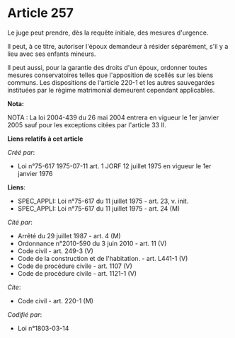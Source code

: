 # Article 257

Le juge peut prendre, dès la requête initiale, des mesures d'urgence.

Il peut, à ce titre, autoriser l'époux demandeur à résider séparément, s'il y a lieu avec ses enfants mineurs.

Il peut aussi, pour la garantie des droits d'un époux, ordonner toutes mesures conservatoires telles que l'apposition de
scellés sur les biens communs. Les dispositions de l'article 220-1 et les autres sauvegardes instituées par le régime
matrimonial demeurent cependant applicables.

**Nota:**

NOTA : La loi 2004-439 du 26 mai 2004 entrera en vigueur le 1er janvier 2005 sauf pour les exceptions citées par l'article 33
II.

**Liens relatifs à cet article**

_Créé par_:

  - Loi n°75-617 1975-07-11 art. 1 JORF 12 juillet 1975 en vigueur le 1er janvier 1976

**Liens**:

  - SPEC_APPLI: Loi n°75-617 du 11 juillet 1975 - art. 23, v. init.
  - SPEC_APPLI: Loi n°75-617 du 11 juillet 1975 - art. 24 (M)

_Cité par_:

  - Arrêté du 29 juillet 1987 - art. 4 (M)
  - Ordonnance n°2010-590 du 3 juin 2010 - art. 11 (V)
  - Code civil - art. 249-3 (V)
  - Code de la construction et de l'habitation. - art. L441-1 (V)
  - Code de procédure civile - art. 1107 (V)
  - Code de procédure civile - art. 1121-1 (V)

_Cite_:

  - Code civil - art. 220-1 (M)

_Codifié par_:

  - Loi n°1803-03-14

